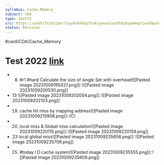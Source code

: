 ```yaml
---
syllabus: Cache Memory
subject: COA
type: ZealTS
src: https://uxkhzfstdjcborfuyyknhkhbyfnskrywvveioufkbjkupomnptjwvhbavkysuhi.vercel.app/solution.html?testId=6120f9dfc3b76d335c7fea45&test_id=21
status: Revision
---
```

#card/COA/Cache_Memory
# Test 2022 [link]()
- 8. #r1 #hard Calculate the size of single Set with overhead![[Pasted image 20231009195437.png]]::![[Pasted image 20231009200530.png]]
- 13 ![[Pasted image 20231009202004.png]]::![[Pasted image 20231009202103.png]]
- 19. cache hit miss by mapping address![[Pasted image 20231009215908.png]]::(C) <!--SR:!2023-11-01,4,270-->
- 20. local miss & Global miss calculation![[Pasted image 20231009220115.png]]::![[Pasted image 20231009220159.png]]
- 23 local global miss![[Pasted image 20231009235658.png]]::![[Pasted image 20231009235709.png]]
- 25. #today I D cache system![[Pasted image 20231009235555.png]]::![[Pasted image 20231009235609.png]]

